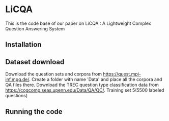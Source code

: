 # LiCQA
This is the code base of our paper on LiCQA : A Lightweight Complex Question Answering System

## Installation

## Dataset download 

Download the question sets and corpora from https://quest.mpi-inf.mpg.de/. Create a folder with name 'Data' and place all the corpora and QA files there. 
Download the TREC question type classification data from https://cogcomp.seas.upenn.edu/Data/QA/QC/. Training set 5(5500 labeled questions)



## Running the code
